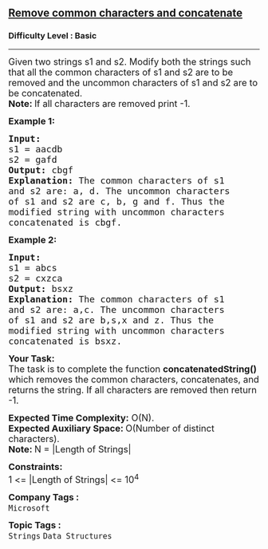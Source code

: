 <h2><a href="https://practice.geeksforgeeks.org/problems/remove-common-characters-and-concatenate-1587115621/1?page=2&category=Strings&difficulty=Basic&sortBy=difficulty">Remove common characters and concatenate</a></h2><h3>Difficulty Level : Basic</h3><hr><div class="problems_problem_content__Xm_eO"><p><span style="font-size:18px">Given two strings&nbsp;s1&nbsp;and&nbsp;s2. Modify both the strings such that all the common characters of s1 and s2 are to be removed and the uncommon characters of s1 and s2 are to be concatenated.<br>
<strong>Note:&nbsp;</strong>If all characters are removed&nbsp;print&nbsp;-1.</span></p>

<p><span style="font-size:18px"><strong>Example 1:</strong></span></p>

<pre><span style="font-size:18px"><strong>Input:
</strong>s1 = aacdb
s2 = gafd
<strong>Output: </strong>cbgf<strong>
Explanation: </strong>The common characters of s1
and s2 are: a, d. The uncommon characters
of s1 and s2 are c, b, g and f. Thus the
modified string with uncommon characters
concatenated is cbgf.</span>
</pre>

<p><span style="font-size:18px"><strong>Example 2:</strong></span></p>

<pre><span style="font-size:18px"><strong>Input:
</strong>s1 = abcs
s2 = cxzca
<strong>Output: </strong>bsxz<strong>
Explanation: </strong>The common characters of s1
and s2 are: a,c. The uncommon characters
of s1 and s2 are b,s,x and z. Thus the
modified string with uncommon characters
concatenated is bsxz.</span></pre>

<p><span style="font-size:18px"><strong>Your Task:</strong><br>
The task is to complete the function&nbsp;<strong>concatenatedString()</strong> which removes the common characters, concatenates, and returns the&nbsp;string. If all characters are removed then return -1.</span></p>

<p><span style="font-size:18px"><strong>Expected Time Complexity:</strong>&nbsp;O(N).<br>
<strong>Expected Auxiliary Space:&nbsp;</strong>O(Number of distinct characters).<br>
<strong>Note:&nbsp;</strong>N =&nbsp;|Length of Strings|</span></p>

<p><span style="font-size:18px"><strong>Constraints:&nbsp;</strong><br>
1 &lt;= |Length of Strings| &lt;= 10<sup>4</sup></span></p>
</div><p><span style=font-size:18px><strong>Company Tags : </strong><br><code>Microsoft</code>&nbsp;<br><p><span style=font-size:18px><strong>Topic Tags : </strong><br><code>Strings</code>&nbsp;<code>Data Structures</code>&nbsp;